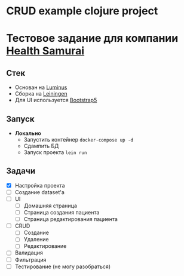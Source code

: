 # CRUD example clojure project

# Тестовое задание для компании [Health Samurai](https://www.health-samurai.io/)

## Стек
- Основан на [Luminus](https://luminusweb.com/)
- Сборка на [Leiningen](https://leiningen.org/)
- Для UI используется [Bootstrap5](https://getbootstrap.com/)

## Запуск
- **Локально**
  - Запустить контейнер `docker-compose up -d`
  - Сдампить БД
  - Запуск проекта `lein run`

## Задачи
- [x] Настройка проекта
- [ ] Создание dataset'a
- [ ] UI
    - [ ] Домашняя страница
    - [ ] Страница создания пациента
    - [ ] Страница редактирования пациента
- [ ] CRUD
    - [ ] Создание
    - [ ] Удаление
    - [ ] Редактирование
- [ ] Валидация
- [ ] Фильтрация
- [ ] Тестирование (не могу разобраться) 
